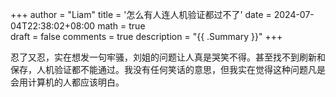 +++
author = "Liam"
title = '怎么有人连人机验证都过不了'
date = 2024-07-04T22:38:02+08:00
math = true                                
draft = false
comments = true
description = "{{ .Summary }}"
+++

忍了又忍，实在想发一句牢骚，刘姐的问题让人真是哭笑不得。甚至找不到刷新和保存，人机验证都不能通过。我没有任何笑话的意思，但我实在觉得这种问题凡是会用计算机的人都应该明白。
